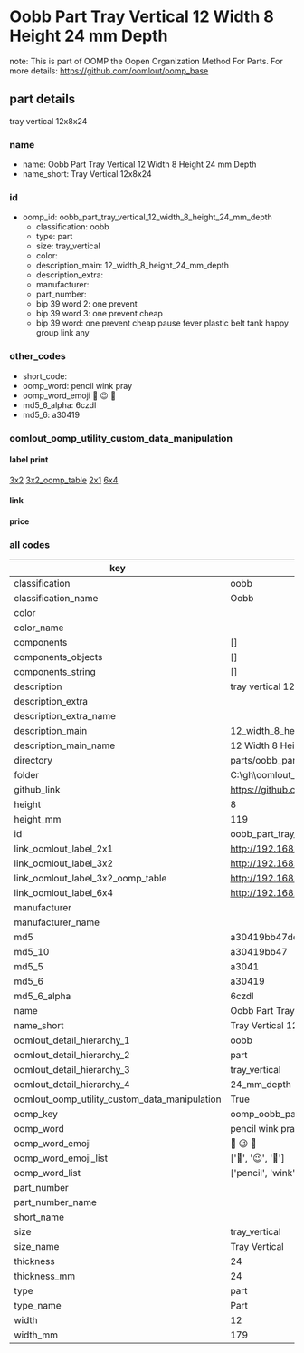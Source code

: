 # Oobb Part Tray Vertical 12 Width 8 Height 24 mm Depth  

note: This is part of OOMP the Oopen Organization Method For Parts. For more details: https://github.com/oomlout/oomp_base

##  part details
  



tray vertical 12x8x24



### name
* name: Oobb Part Tray Vertical 12 Width 8 Height 24 mm Depth
* name_short: Tray Vertical 12x8x24 
### id
* oomp_id: oobb_part_tray_vertical_12_width_8_height_24_mm_depth
  * classification: oobb
  * type: part
  * size: tray_vertical
  * color: 
  * description_main: 12_width_8_height_24_mm_depth
  * description_extra: 
  * manufacturer: 
  * part_number: 
  * bip 39 word 2: one prevent
  * bip 39 word 3: one prevent cheap
  * bip 39 word: one prevent cheap pause fever plastic belt tank happy group link any

### other_codes
* short_code: 
* oomp_word: pencil wink pray
* oomp_word_emoji :pencil: :wink: :pray:
* md5_6_alpha: 6czdl
* md5_6: a30419






### oomlout_oomp_utility_custom_data_manipulation
#### label print
[3x2](http://192.168.1.245:1112/?label=oomp%206czdl)
[3x2_oomp_table](http://192.168.1.108:1112/?label=oomp%206czdl)
[2x1](http://192.168.1.242:1112/?label=oomp%206czdl)
[6x4](http://192.168.1.55:1112/?label=oomp%206czdl)    

#### link

                              

#### price







### all codes 
| key | value |  
| --- | --- |  
| classification | oobb |  
| classification_name | Oobb |  
| color |  |  
| color_name |  |  
| components | [] |  
| components_objects | [] |  
| components_string | [] |  
| description | tray vertical 12x8x24 |  
| description_extra |  |  
| description_extra_name |  |  
| description_main | 12_width_8_height_24_mm_depth |  
| description_main_name | 12 Width 8 Height 24 mm Depth |  
| directory | parts/oobb_part_tray_vertical_12_width_8_height_24_mm_depth |  
| folder | C:\gh\oomlout_oobb_version_4_generated_parts\parts\oobb_part_tray_vertical_12_width_8_height_24_mm_depth |  
| github_link | https://github.com/oomlout/oomlout_oomp_part_src/tree/main/parts/oobb_part_tray_vertical_12_width_8_height_24_mm_depth |  
| height | 8 |  
| height_mm | 119 |  
| id | oobb_part_tray_vertical_12_width_8_height_24_mm_depth |  
| link_oomlout_label_2x1 | http://192.168.1.242:1112/?label=oomp%206czdl |  
| link_oomlout_label_3x2 | http://192.168.1.245:1112/?label=oomp%206czdl |  
| link_oomlout_label_3x2_oomp_table | http://192.168.1.108:1112/?label=oomp%206czdl |  
| link_oomlout_label_6x4 | http://192.168.1.55:1112/?label=oomp%206czdl |  
| manufacturer |  |  
| manufacturer_name |  |  
| md5 | a30419bb47dda29e982aba164dea94d5 |  
| md5_10 | a30419bb47 |  
| md5_5 | a3041 |  
| md5_6 | a30419 |  
| md5_6_alpha | 6czdl |  
| name | Oobb Part Tray Vertical 12 Width 8 Height 24 mm Depth |  
| name_short | Tray Vertical 12x8x24  |  
| oomlout_detail_hierarchy_1 | oobb |  
| oomlout_detail_hierarchy_2 | part |  
| oomlout_detail_hierarchy_3 | tray_vertical |  
| oomlout_detail_hierarchy_4 | 24_mm_depth |  
| oomlout_oomp_utility_custom_data_manipulation | True |  
| oomp_key | oomp_oobb_part_tray_vertical_12_width_8_height_24_mm_depth |  
| oomp_word | pencil wink pray |  
| oomp_word_emoji | :pencil: :wink: :pray: |  
| oomp_word_emoji_list | [':pencil:', ':wink:', ':pray:'] |  
| oomp_word_list | ['pencil', 'wink', 'pray'] |  
| part_number |  |  
| part_number_name |  |  
| short_name |  |  
| size | tray_vertical |  
| size_name | Tray Vertical |  
| thickness | 24 |  
| thickness_mm | 24 |  
| type | part |  
| type_name | Part |  
| width | 12 |  
| width_mm | 179 |  
